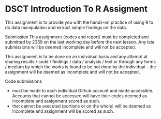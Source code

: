 # DSCT Introduction To R Assigment

This assignment is to provide you with the hands-on practice of using R to do data manipulation and extract simple findings on the data.

Submission
This assignment (codes and report) must be completed and submitted by 2359 on the last working day before the next lesson. Any late submissions will be deemed incomplete and will not be accepted.

This assignment is to be done on an individual basis and any attempt at sharing results / code / findings / data / analysis / text or through any forms / medium by which the works is found to be not done by the individual – the assignment will be deemed as incomplete and will not be accepted.

Code submissions
- must be made to each individual Github account and made accessible. Accounts that cannot be accessed will have their codes deemed as incomplete and assignment scored as such.
- that cannot be executed (portions or on the whole) will be deemed as incomplete and assignment will be scored as such.

